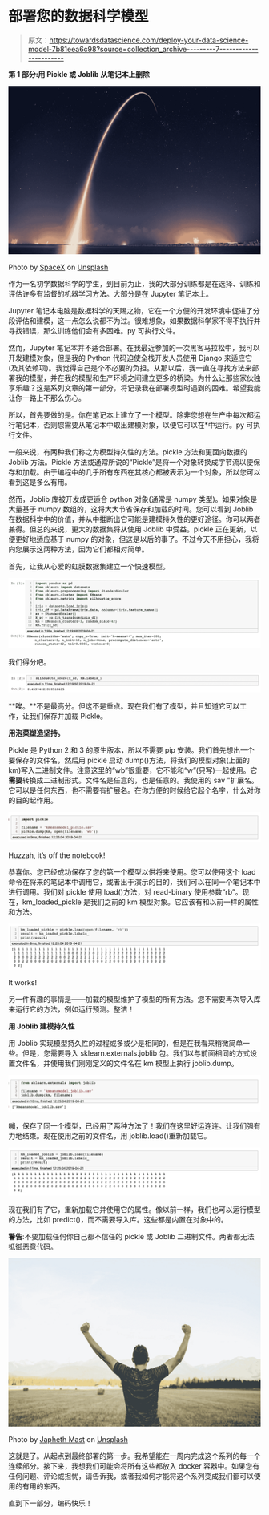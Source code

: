 # 部署您的数据科学模型

> 原文：<https://towardsdatascience.com/deploy-your-data-science-model-7b81eea6c98?source=collection_archive---------7----------------------->

**第 1 部分:用 Pickle 或 Joblib 从笔记本上删除**

![](img/4bdeab7aa80fb86209a1c71e5b68c1a3.png)

Photo by [SpaceX](https://unsplash.com/@spacex?utm_source=medium&utm_medium=referral) on [Unsplash](https://unsplash.com?utm_source=medium&utm_medium=referral)

作为一名初学数据科学的学生，到目前为止，我的大部分训练都是在选择、训练和评估许多有监督的机器学习方法。大部分是在 Jupyter 笔记本上。

Jupyter 笔记本电脑是数据科学的天赐之物，它在一个方便的开发环境中促进了分段评估和建模，这一点怎么说都不为过。很难想象，如果数据科学家不得不执行并寻找错误，那么训练他们会有多困难。py 可执行文件。

然而，Jupyter 笔记本并不适合部署。在我最近参加的一次黑客马拉松中，我可以开发建模对象，但是我的 Python 代码迫使全栈开发人员使用 Django 来适应它(及其依赖项)。我觉得自己是个不必要的负担。从那以后，我一直在寻找方法来部署我的模型，并在我的模型和生产环境之间建立更多的桥梁。为什么让那些家伙独享乐趣？这是系列文章的第一部分，将记录我在部署模型时遇到的困难。希望我能让你一路上不那么伤心。

所以，首先要做的是。你在笔记本上建立了一个模型。除非您想在生产中每次都运行笔记本，否则您需要从笔记本中取出建模对象，以便它可以在*中运行。py 可执行文件。

一般来说，有两种我们称之为模型持久性的方法。pickle 方法和更面向数据的 Joblib 方法。Pickle 方法或通常所说的“Pickle”是将一个对象转换成字节流以便保存和加载。由于编程中的几乎所有东西在其核心都被表示为一个对象，所以您可以看到这是多么有用。

然而，Joblib 库被开发成更适合 python 对象(通常是 numpy 类型)。如果对象是大量基于 numpy 数组的，这将大大节省保存和加载的时间。您可以看到 Joblib 在数据科学中的价值，并从中推断出它可能是建模持久性的更好途径。你可以两者兼得。但总的来说，更大的数据集将从使用 Joblib 中受益。pickle 正在更新，以便更好地适应基于 numpy 的对象，但这是以后的事了。不过今天不用担心，我将向您展示这两种方法，因为它们都相对简单。

首先，让我从心爱的虹膜数据集建立一个快速模型。

![](img/1db177d0ca406636bfae9e8a7be5ea8e.png)

我们得分吧。

![](img/c8a95cf468b7a76acecf3e31b3d0412e.png)

**唉。**不是最高分。但这不是重点。现在我们有了模型，并且知道它可以工作，让我们保存并加载 Pickle。

**用泡菜塑造坚持。**

Pickle 是 Python 2 和 3 的原生版本，所以不需要 pip 安装。我们首先想出一个要保存的文件名，然后用 pickle 启动 dump()方法，将我们的模型对象(上面的 km)写入二进制文件。注意这里的“wb”很重要，它不能和“w”(只写)一起使用。它**需要**转换成二进制形式。文件名是任意的，也是任意的。我使用的 sav "扩展名。它可以是任何东西，也不需要有扩展名。在你方便的时候给它起个名字，什么对你的目的起作用。

![](img/cb038d35d92a7879643a1878536104e4.png)

Huzzah, it’s off the notebook!

恭喜你。您已经成功保存了您的第一个模型以供将来使用。您可以使用这个 load 命令在将来的笔记本中调用它，或者出于演示的目的，我们可以在同一个笔记本中进行调用。我们对 pickle 使用 load()方法，对 read-binary 使用参数“rb”。现在，km_loaded_pickle 是我们之前的 km 模型对象。它应该有和以前一样的属性和方法。

![](img/106f21a0474e6eb2f685c671d1e0ba25.png)

It works!

另一件有趣的事情是——加载的模型维护了模型的所有方法。您不需要再次导入库来运行它的方法，例如运行预测。整洁！

**用 Joblib 建模持久性**

用 Joblib 实现模型持久性的过程或多或少是相同的，但是在我看来稍微简单一些。但是，您需要导入 sklearn.externals.joblib 包。我们以与前面相同的方式设置文件名，并使用我们刚刚定义的文件名在 km 模型上执行 joblib.dump。

![](img/4c9a66189843618924fde3ad4b2bf4ab.png)

嘣，保存了同一个模型，已经用了两种方法了！我们在这里好运连连。让我们强有力地结束。现在使用之前的文件名，用 joblib.load()重新加载它。

![](img/ae81207537703ce6bda119aed70621d4.png)

现在我们有了它，重新加载它并使用它的属性。像以前一样，我们也可以运行模型的方法，比如 predict()，而不需要导入库。这些都是内置在对象中的。

**警告**:不要加载任何你自己都不信任的 pickle 或 Joblib 二进制文件。两者都无法抵御恶意代码。

![](img/d4da01bb0ebe5e39c6da5b8a48ee56cd.png)

Photo by [Japheth Mast](https://unsplash.com/@japhethmast?utm_source=medium&utm_medium=referral) on [Unsplash](https://unsplash.com?utm_source=medium&utm_medium=referral)

这就是了。从起点到最终部署的第一步。我希望能在一周内完成这个系列的每一个连续部分。接下来，我想我们可能会将所有这些都放入 docker 容器中。如果您有任何问题、评论或担忧，请告诉我，或者我如何才能将这个系列变成我们都可以使用的有用的东西。

直到下一部分，编码快乐！